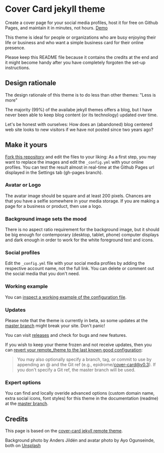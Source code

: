 # Cover Card jekyll theme

Create a cover page for your social media profiles, host it for free on Github Pages, and maintain it in minutes, not hours. [Demo](https://epidrome.github.io/cover-card)

This theme is ideal for people or organizations who are busy enjoying their life or business and who want a simple business card for their online presence.

Please keep this README file because it contains the credits at the end and it might become handy after you have completely forgoten the set-up instructions.

## Design rationale

The design rationale of this theme is to do less than other themes: "Less is more"

The majority (99%) of the availabe jekyll themes offers a blog, but I have never been able to keep blog content (or its technology) updated over time.

Let's be honest with ourselves: How does an (abandoned) blog centered web site looks to new visitors if we have not posted since two years ago?

## Make it yours

[Fork this repository](https://github.com/epidrome/cover-card/fork) and edit the files to your liking: As a first step, you may want to replace the images and edit the `_config.yml` with your online profiles. You can test the result almost in real-time at the Github Pages url displayed in the Settings tab (gh-pages branch).

### Avatar or Logo

The avatar image should be square and at least 200 pixels. Chances are that you have a selfie somewhere in your media storage. If you are making a page for a business or product, then use a logo.

### Background image sets the mood

There is no aspect ratio requirement for the background image, but it should be big enough for contemporary (desktop, tablet, phone) computer displays and dark enough in order to work for the white foreground text and icons.

### Social profiles

Edit the `_config.yml` file with your social media profiles by adding the respective account name, not the full link. You can delete or comment out the social media that you don't need.

### Working example

You can [inspect a working example of the configuration file](https://github.com/epidrome/home/blob/master/_config.yml).

### Updates

Please note that the theme is currently in beta, so some updates at the [master branch](https://github.com/epidrome/cover-card/tree/master) might break your site. Don't panic! 

You can visit [releases](https://github.com/epidrome/cover-card/releases) and check for bugs and new features.

If you wish to keep your theme frozen and not receive updates, then you can [revert your remote_theme to the last known good configuration](https://github.com/benbalter/jekyll-remote-theme):

> You may also optionally specify a branch, tag, or commit to use by appending an @ and the Git ref (e.g., epidrome/cover-card@v0.3). If you don't specify a Git ref, the master branch will be used.

### Expert options

You can find and locally overide advanced options (custom domain name, extra social icons, font styles) for this theme in the documentation (readme) at the [master branch](https://github.com/epidrome/cover-card/tree/master).

## Credits

This page is based on the [cover-card jekyll remote theme](https://github.com/epidrome/cover-card/tree/master).

Background photo by Anders Jildén and avatar photo by Ayo Ogunseinde, both on [Unsplash](https://unsplash.com/)
